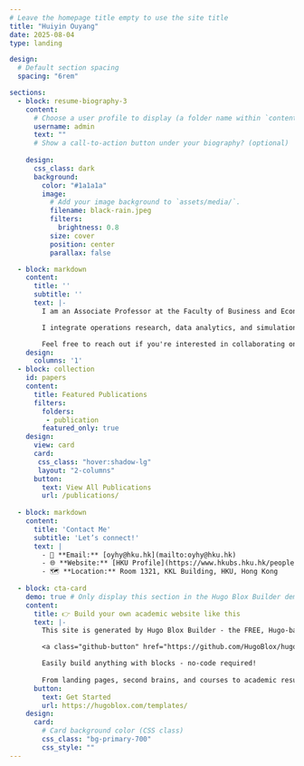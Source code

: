 ```yaml
---
# Leave the homepage title empty to use the site title
title: "Huiyin Ouyang"
date: 2025-08-04
type: landing

design:
  # Default section spacing
  spacing: "6rem"

sections:
  - block: resume-biography-3
    content:
      # Choose a user profile to display (a folder name within `content/authors/`)
      username: admin
      text: ""
      # Show a call-to-action button under your biography? (optional)
      
    design:
      css_class: dark
      background:
        color: "#1a1a1a"
        image:
          # Add your image background to `assets/media/`.
          filename: black-rain.jpeg
          filters:
            brightness: 0.8
          size: cover
          position: center
          parallax: false

  - block: markdown
    content:
      title: ''
      subtitle: ''
      text: |-
        I am an Associate Professor at the Faculty of Business and Economics, The University of Hong Kong. My research focuses on healthcare operations, stochastic modeling, and decision-making under uncertainty, with a particular emphasis on optimizing resource allocation in critical care and emergency settings.

        I integrate operations research, data analytics, and simulation-based methods to address real-world challenges in healthcare and beyond. My work spans topics such as ICU bed allocation, emergency department staffing, and physician scheduling, aiming to improve system efficiency and patient outcomes in high-stakes environments. My research has been published in leading journals like Operations Research, Management Science, and MSOM. Beyond academia, I actively collaborate with hospitals and industry partners to translate my findings into impactful, data-driven solutions.

        Feel free to reach out if you're interested in collaborating on research, applying analytics in healthcare, or exploring innovative solutions for operational challenges.
    design:
      columns: '1'
  - block: collection
    id: papers
    content:
      title: Featured Publications
      filters:
        folders:
         - publication
        featured_only: true  
    design:
      view: card
      card:
       css_class: "hover:shadow-lg"
       layout: "2-columns"
      button:
        text: View All Publications
        url: /publications/
  
  - block: markdown
    content:
      title: 'Contact Me'
      subtitle: 'Let’s connect!'
      text: |
        - 📧 **Email:** [oyhy@hku.hk](mailto:oyhy@hku.hk)  
        - 🌐 **Website:** [HKU Profile](https://www.hkubs.hku.hk/people/huiyin-ouyang/)  
        - 🗺️ **Location:** Room 1321, KKL Building, HKU, Hong Kong 
    
  - block: cta-card
    demo: true # Only display this section in the Hugo Blox Builder demo site
    content:
      title: 👉 Build your own academic website like this
      text: |-
        This site is generated by Hugo Blox Builder - the FREE, Hugo-based open source website builder trusted by 250,000+ academics like you.

        <a class="github-button" href="https://github.com/HugoBlox/hugo-blox-builder" data-color-scheme="no-preference: light; light: light; dark: dark;" data-icon="octicon-star" data-size="large" data-show-count="true" aria-label="Star HugoBlox/hugo-blox-builder on GitHub">Star</a>

        Easily build anything with blocks - no-code required!
        
        From landing pages, second brains, and courses to academic resumés, conferences, and tech blogs.
      button:
        text: Get Started
        url: https://hugoblox.com/templates/
    design:
      card:
        # Card background color (CSS class)
        css_class: "bg-primary-700"
        css_style: ""
---
```

